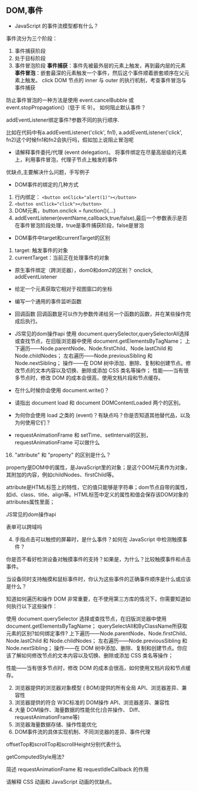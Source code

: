 ## DOM,事件
-  JavaScript 的事件流模型都有什么？

事件流分为三个阶段：
1. 事件捕获阶段
2. 处于目标阶段
3. 事件冒泡阶段
**事件捕获**：事件先被最外层的元素上触发，再到最内层的元素
**事件冒泡**：嵌套最深的元素触发一个事件，然后这个事件顺着嵌套顺序在父元素上触发。
click DOM 节点的 inner 与 outer 的执行机制，考查事件冒泡与事件捕获

防止事件冒泡的一种方法是使用 event.cancelBubble 或 event.stopPropagation()（低于 IE 9）。
如何阻止默认事件？

addEventListener绑定事件?参数不同的执行顺序.

比如在代码中有a.addEventListener('click', fn1), a.addEventListener('click', fn2)这个时候fn1和fn2会执行吗，假如加上说阻止冒泡呢

- 请解释事件委托/代理 (event delegation)。
将事件绑定在尽量高层级的元素上，利用事件冒泡，代理子节点上触发的事件

优缺点,主要解决什么问题，手写例子

- DOM事件的绑定的几种方式
1. 行内绑定： `<button onClick="alert(1)"></button>`
2. `<button onClick="click"></button>`
3. DOM元素，button.onclick = function(){...}
4. addEventListener(eventName,callback,true/false),最后一个参数表示是否在事件冒泡阶段处理，true是事件捕获阶段，false是冒泡
- DOM事件中target和currentTarget的区别
1. target: 触发事件的对象
2. currentTarget：当前正在处理事件的对象

- 原生事件绑定（跨浏览器），dom0和dom2的区别？
onclick, addEventListener
- 给定一个元素获取它相对于视图窗口的坐标
- 编写一个通用的事件监听函数

- 回调函数
回调函数是可以作为参数传递给另一个函数的函数，并在某些操作完成后执行。
- JS常见的dom操作api
使用 document.querySelector,querySelectorAll选择或查找节点，在旧版浏览器中使用 document.getElementsByTagName；
上下遍历——Node.parentNode、Node.firstChild、Node.lastChild 和 Node.childNodes；
左右遍历——Node.previousSibling 和 Node.nextSibling；
操作——在 DOM 树中添加、删除、复制和创建节点。修改节点的文本内容以及切换、删除或添加 CSS 类名等操作；
性能——当有很多节点时，修改 DOM 的成本会很高，使用文档片段和节点缓存。

- 在什么时候你会使用 document.write()？
- 请指出 document load 和 document DOMContentLoaded 两个的区别。
- 为何你会使用 load 之类的 (event)？有缺点吗？你是否知道其他替代品，以及为何使用它们？
- requestAnimationFrame 和 setTime、setInterval的区别，requestAnimationFrame 可以做什么

16. "attribute" 和 "property" 的区别是什么？

property是DOM中的属性，是JavaScript里的对象；是这个DOM元素作为对象，其附加的内容，例如childNodes、firstChild等。

attribute是HTML标签上的特性，它的值只能够是字符串；dom节点自带的属性，如id、class、title、align等。HTML标签中定义的属性和值会保存该DOM对象的attributes属性里面；

JS常见的dom操作api

表单可以跨域吗

4. 手指点击可以触控的屏幕时，是什么事件？如何在 JavaScript 中检测触摸事件？

你是否不看好检测设备对触摸事件的支持？如果是，为什么？比较触摸事件和点击事件。

当设备同时支持触摸和鼠标事件时，你认为这些事件的正确事件顺序是什么或应该是什么？

知道如何遍历和操作 DOM 非常重要，在不使用第三方库的情况下，你需要知道如何执行以下这些操作：

使用 document.querySelector 选择或查找节点，在旧版浏览器中使用 document.getElementsByTagName；
querySelectAll和ByClassName所获取元素的区别?如何绑定事件?
上下遍历——Node.parentNode、Node.firstChild、Node.lastChild 和 Node.childNodes；
左右遍历——Node.previousSibling 和 Node.nextSibling；
操作——在 DOM 树中添加、删除、复制和创建节点。你应该了解如何修改节点的文本内容以及切换、删除或添加 CSS 类名等操作；

性能——当有很多节点时，修改 DOM 的成本会很高，如何使用文档片段和节点缓存。

2. 浏览器提供的浏览器对象模型 ( BOM)提供的所有全局 API、浏览器差异、兼容性
1. 浏览器提供的符合 W3C标准的 DOM操作 API、浏览器差异、兼容性
3. 大量 DOM操作、海量数据的性能优化(合并操作、 Diff、 requestAnimationFrame等)
4. 浏览器海量数据存储、操作性能优化
5. DOM事件流的具体实现机制、不同浏览器的差异、事件代理

offsetTop和scrollTop和scrollHeight分别代表什么

getComputedStyle用法?

简述 requestAnimationFrame 和 requestIdleCallback 的作用

请解释 CSS 动画和 JavaScript 动画的优缺点。
